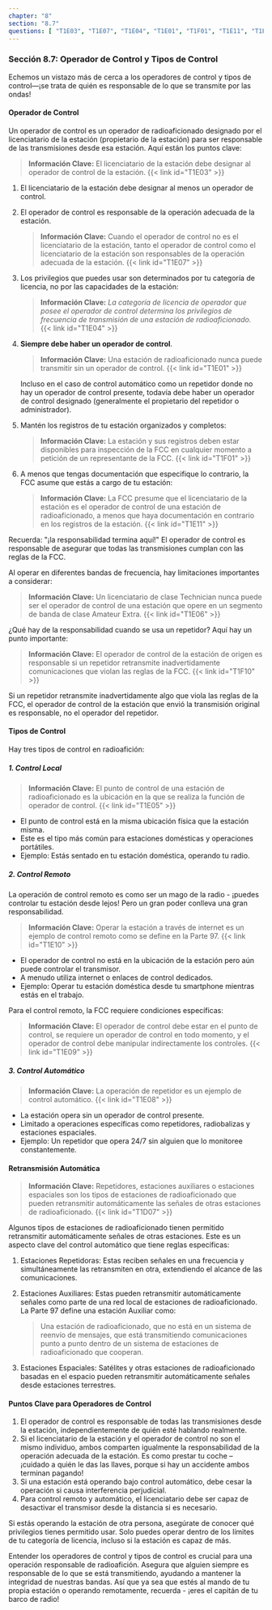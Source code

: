 ```yaml
---
chapter: "8"
section: "8.7"
questions: [ "T1E03", "T1E07", "T1E04", "T1E01", "T1F01", "T1E11", "T1E06", "T1F10", "T1E05", "T1E10", "T1E09", "T1E08", "T1D07" ]
---
```


### Sección 8.7: Operador de Control y Tipos de Control

Echemos un vistazo más de cerca a los operadores de control y tipos de control—¡se trata de quién es responsable de lo que se transmite por las ondas!

#### Operador de Control

Un operador de control es un operador de radioaficionado designado por el licenciatario de la estación (propietario de la estación) para ser responsable de las transmisiones desde esa estación. Aquí están los puntos clave:

> **Información Clave:** El licenciatario de la estación debe designar al operador de control de la estación. {{< link id="T1E03" >}}

1. El licenciatario de la estación debe designar al menos un operador de control.

2. El operador de control es responsable de la operación adecuada de la estación.

   > **Información Clave:** Cuando el operador de control no es el licenciatario de la estación, tanto el operador de control como el licenciatario de la estación son responsables de la operación adecuada de la estación. {{< link id="T1E07" >}}

3. Los privilegios que puedes usar son determinados por tu categoría de licencia, no por las capacidades de la estación:

   > **Información Clave:** *La categoría de licencia de operador que posee el operador de control determina los privilegios de frecuencia de transmisión de una estación de radioaficionado.* {{< link id="T1E04" >}}

4. **Siempre debe haber un operador de control**.

   > **Información Clave:** Una estación de radioaficionado nunca puede transmitir sin un operador de control. {{< link id="T1E01" >}}
   
   Incluso en el caso de control automático como un repetidor donde no hay un operador de control presente, todavía debe haber un operador de control designado (generalmente el propietario del repetidor o administrador).

5. Mantén los registros de tu estación organizados y completos:

   > **Información Clave:** La estación y sus registros deben estar disponibles para inspección de la FCC en cualquier momento a petición de un representante de la FCC. {{< link id="T1F01" >}}

6. A menos que tengas documentación que especifique lo contrario, la FCC asume que estás a cargo de tu estación:

   > **Información Clave:** La FCC presume que el licenciatario de la estación es el operador de control de una estación de radioaficionado, a menos que haya documentación en contrario en los registros de la estación. {{< link id="T1E11" >}}

Recuerda: "¡la responsabilidad termina aquí!" El operador de control es responsable de asegurar que todas las transmisiones cumplan con las reglas de la FCC.

Al operar en diferentes bandas de frecuencia, hay limitaciones importantes a considerar:

> **Información Clave:** Un licenciatario de clase Technician nunca puede ser el operador de control de una estación que opere en un segmento de banda de clase Amateur Extra. {{< link id="T1E06" >}}

¿Qué hay de la responsabilidad cuando se usa un repetidor? Aquí hay un punto importante:

> **Información Clave:** El operador de control de la estación de origen es responsable si un repetidor retransmite inadvertidamente comunicaciones que violan las reglas de la FCC. {{< link id="T1F10" >}}

Si un repetidor retransmite inadvertidamente algo que viola las reglas de la FCC, el operador de control de la estación que envió la transmisión original es responsable, no el operador del repetidor.

#### Tipos de Control

Hay tres tipos de control en radioafición:

##### 1. Control Local

> **Información Clave:** El punto de control de una estación de radioaficionado es la ubicación en la que se realiza la función de operador de control. {{< link id="T1E05" >}}

- El punto de control está en la misma ubicación física que la estación misma.
- Este es el tipo más común para estaciones domésticas y operaciones portátiles.
- Ejemplo: Estás sentado en tu estación doméstica, operando tu radio.

##### 2. Control Remoto

La operación de control remoto es como ser un mago de la radio - ¡puedes controlar tu estación desde lejos! Pero un gran poder conlleva una gran responsabilidad.

> **Información Clave:** Operar la estación a través de internet es un ejemplo de control remoto como se define en la Parte 97. {{< link id="T1E10" >}}

- El operador de control no está en la ubicación de la estación pero aún puede controlar el transmisor.
- A menudo utiliza internet o enlaces de control dedicados.
- Ejemplo: Operar tu estación doméstica desde tu smartphone mientras estás en el trabajo.

Para el control remoto, la FCC requiere condiciones específicas:

> **Información Clave:** El operador de control debe estar en el punto de control, se requiere un operador de control en todo momento, y el operador de control debe manipular indirectamente los controles. {{< link id="T1E09" >}}

##### 3. Control Automático

> **Información Clave:** La operación de repetidor es un ejemplo de control automático. {{< link id="T1E08" >}}

- La estación opera sin un operador de control presente.
- Limitado a operaciones específicas como repetidores, radiobalizas y estaciones espaciales.
- Ejemplo: Un repetidor que opera 24/7 sin alguien que lo monitoree constantemente.

#### Retransmisión Automática

> **Información Clave:** Repetidores, estaciones auxiliares o estaciones espaciales son los tipos de estaciones de radioaficionado que pueden retransmitir automáticamente las señales de otras estaciones de radioaficionado. {{< link id="T1D07" >}}

Algunos tipos de estaciones de radioaficionado tienen permitido retransmitir automáticamente señales de otras estaciones. Este es un aspecto clave del control automático que tiene reglas específicas:

1. Estaciones Repetidoras: Estas reciben señales en una frecuencia y simultáneamente las retransmiten en otra, extendiendo el alcance de las comunicaciones.

2. Estaciones Auxiliares: Estas pueden retransmitir automáticamente señales como parte de una red local de estaciones de radioaficionado. La Parte 97 define una estación Auxiliar como:
   > Una estación de radioaficionado, que no está en un sistema de reenvío de mensajes, que está transmitiendo comunicaciones punto a punto dentro de un sistema de estaciones de radioaficionado que cooperan.

3. Estaciones Espaciales: Satélites y otras estaciones de radioaficionado basadas en el espacio pueden retransmitir automáticamente señales desde estaciones terrestres.

#### Puntos Clave para Operadores de Control

1. El operador de control es responsable de todas las transmisiones desde la estación, independientemente de quién esté hablando realmente.
2. Si el licenciatario de la estación y el operador de control no son el mismo individuo, ambos comparten igualmente la responsabilidad de la operación adecuada de la estación. Es como prestar tu coche – ¡cuidado a quién le das las llaves, porque si hay un accidente ambos terminan pagando!
3. Si una estación está operando bajo control automático, debe cesar la operación si causa interferencia perjudicial.
4. Para control remoto y automático, el licenciatario debe ser capaz de desactivar el transmisor desde la distancia si es necesario.

Si estás operando la estación de otra persona, asegúrate de conocer qué privilegios tienes permitido usar. Solo puedes operar dentro de los límites de tu categoría de licencia, incluso si la estación es capaz de más.

Entender los operadores de control y tipos de control es crucial para una operación responsable de radioafición. Asegura que alguien siempre es responsable de lo que se está transmitiendo, ayudando a mantener la integridad de nuestras bandas. Así que ya sea que estés al mando de tu propia estación o operando remotamente, recuerda - ¡eres el capitán de tu barco de radio!
